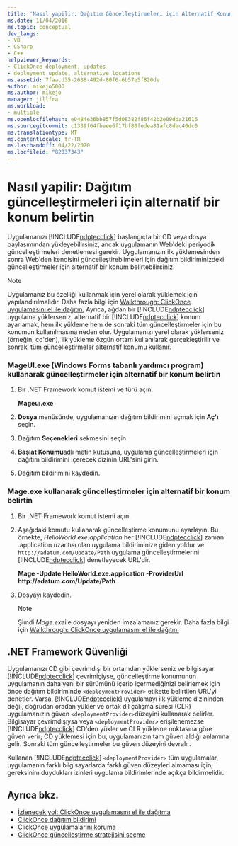 ```yaml
---
title: 'Nasıl yapilir: Dağıtım Güncelleştirmeleri için Alternatif Konum Belirt | Microsoft Dokümanlar'
ms.date: 11/04/2016
ms.topic: conceptual
dev_langs:
- VB
- CSharp
- C++
helpviewer_keywords:
- ClickOnce deployment, updates
- deployment update, alternative locations
ms.assetid: 7faacd35-2638-492d-80f6-6b57e5f820de
author: mikejo5000
ms.author: mikejo
manager: jillfra
ms.workload:
- multiple
ms.openlocfilehash: e0484e36bb857f5d08382f86f42b2e09dda21616
ms.sourcegitcommit: c1339f64fbeee6f17bf80fedea81afc8dac40dc0
ms.translationtype: MT
ms.contentlocale: tr-TR
ms.lasthandoff: 04/22/2020
ms.locfileid: "82037343"
---
```

# <a name="how-to-specify-an-alternate-location-for-deployment-updates"></a>Nasıl yapilir: Dağıtım güncelleştirmeleri için alternatif bir konum belirtin
Uygulamanızı [!INCLUDE[ndptecclick](../deployment/includes/ndptecclick_md.md)] başlangıçta bir CD veya dosya paylaşımından yükleyebilirsiniz, ancak uygulamanın Web'deki periyodik güncelleştirmeleri denetlemesi gerekir. Uygulamanızın ilk yüklemesinden sonra Web'den kendisini güncelleştirebilmeleri için dağıtım bildiriminizdeki güncelleştirmeler için alternatif bir konum belirtebilirsiniz.

> [!NOTE]
> Uygulamanız bu özelliği kullanmak için yerel olarak yüklemek için yapılandırılmalıdır. Daha fazla bilgi için [Walkthrough: ClickOnce uygulamasını el ile dağıtın.](../deployment/walkthrough-manually-deploying-a-clickonce-application.md) Ayrıca, ağdan bir [!INCLUDE[ndptecclick](../deployment/includes/ndptecclick_md.md)] uygulama yüklerseniz, alternatif bir [!INCLUDE[ndptecclick](../deployment/includes/ndptecclick_md.md)] konum ayarlamak, hem ilk yükleme hem de sonraki tüm güncelleştirmeler için bu konumun kullanılmasına neden olur. Uygulamanızı yerel olarak yüklerseniz (örneğin, cd'den), ilk yükleme özgün ortam kullanılarak gerçekleştirilir ve sonraki tüm güncelleştirmeler alternatif konumu kullanır.

### <a name="specify-an-alternate-location-for-updates-by-using-mageuiexe-windows-forms-based-utility"></a>MageUI.exe (Windows Forms tabanlı yardımcı program) kullanarak güncelleştirmeler için alternatif bir konum belirtin

1. Bir .NET Framework komut istemi ve türü açın:

     **Mageuı.exe**

2. **Dosya** menüsünde, uygulamanızın dağıtım bildirimini açmak için **Aç'ı** seçin.

3. Dağıtım **Seçenekleri** sekmesini seçin.

4. **Başlat Konumu**adlı metin kutusuna, uygulama güncelleştirmeleri için dağıtım bildirimini içerecek dizinin URL'sini girin.

5. Dağıtım bildirimini kaydedin.

### <a name="specify-an-alternate-location-for-updates-by-using-mageexe"></a>Mage.exe kullanarak güncelleştirmeler için alternatif bir konum belirtin

1. Bir .NET Framework komut istemi açın.

2. Aşağıdaki komutu kullanarak güncelleştirme konumunu ayarlayın. Bu örnekte, *HelloWorld.exe.application* her [!INCLUDE[ndptecclick](../deployment/includes/ndptecclick_md.md)] zaman .application uzantısı olan uygulama bildiriminize giden yoldur ve `http://adatum.com/Update/Path` uygulama güncelleştirmelerini [!INCLUDE[ndptecclick](../deployment/includes/ndptecclick_md.md)] denetleyecek URL'dir.

    **Mage -Update HelloWorld.exe.application -ProviderUrl http:\//adatum.com/Update/Path**

3. Dosyayı kaydedin.

   > [!NOTE]
   > Şimdi *Mage.exe*ile dosyayı yeniden imzalamanız gerekir. Daha fazla bilgi için [Walkthrough: ClickOnce uygulamasını el ile dağıtın.](../deployment/walkthrough-manually-deploying-a-clickonce-application.md)

## <a name="net-framework-security"></a>.NET Framework Güvenliği
 Uygulamanızı CD gibi çevrimdışı bir ortamdan yüklerseniz ve bilgisayar [!INCLUDE[ndptecclick](../deployment/includes/ndptecclick_md.md)] çevrimiçiyse, güncelleştirme konumunun uygulamanın daha yeni bir sürümünü içerip içermediğinizi belirlemek için önce dağıtım bildiriminde `<deploymentProvider>` etikette belirtilen URL'yi denetler. Varsa, [!INCLUDE[ndptecclick](../deployment/includes/ndptecclick_md.md)] uygulamayı ilk yükleme dizininden değil, doğrudan oradan yükler ve ortak dil çalışma süresi (CLR) uygulamanızın güven `<deploymentProvider>`düzeyini kullanarak belirler. Bilgisayar çevrimdışıysa veya `<deploymentProvider>` erişilenemezse [!INCLUDE[ndptecclick](../deployment/includes/ndptecclick_md.md)] CD'den yükler ve CLR yükleme noktasına göre güven verir; CD yüklemesi için bu, uygulamanızın tam güven aldığı anlamına gelir. Sonraki tüm güncelleştirmeler bu güven düzeyini devralır.

 Kullanan [!INCLUDE[ndptecclick](../deployment/includes/ndptecclick_md.md)] `<deploymentProvider>` tüm uygulamalar, uygulamanın farklı bilgisayarlarda farklı güven düzeyleri almaması için, gereksinim duydukları izinleri uygulama bildirimlerinde açıkça bildirmelidir.

## <a name="see-also"></a>Ayrıca bkz.
- [İzlenecek yol: ClickOnce uygulamasını el ile dağıtma](../deployment/walkthrough-manually-deploying-a-clickonce-application.md)
- [ClickOnce dağıtım bildirimi](../deployment/clickonce-deployment-manifest.md)
- [ClickOnce uygulamalarını koruma](../deployment/securing-clickonce-applications.md)
- [ClickOnce güncelleştirme stratejisini seçme](../deployment/choosing-a-clickonce-update-strategy.md)